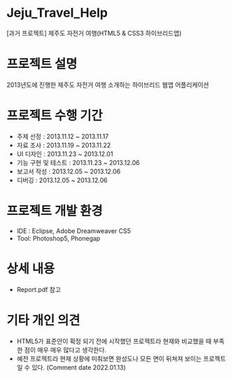 # Jeju_Travel_Help
 [과거 프로젝트] 제주도 자전거 여행(HTML5 & CSS3 하이브리드앱)
 
# 프로젝트 설명
2013년도에 진행한 제주도 자전거 여행 소개하는 하이브리드 웹앱 어플리케이션

# 프로젝트 수행 기간

- 주제 선정         : 2013.11.12 ~ 2013.11.17
- 자료 조사         : 2013.11.19 ~ 2013.11.22
- UI 디자인         : 2013.11.23 ~ 2013.12.01
- 기능 구현 및 테스트 : 2013.11.23 ~ 2013.12.06
- 보고서 작성        : 2013.12.05 ~ 2013.12.06
- 디버깅            : 2013.12.05 ~ 2013.12.06

# 프로젝트 개발 환경
- IDE : Eclipse, Adobe Dreamweaver CS5
- Tool: Photoshop5, Phonegap

# 상세 내용
- Report.pdf 참고

# 기타 개인 의견
- HTML5가 표준안이 확정 되기 전에 시작했던 프로젝트라 현재와 비교했을 때 부족한 점이 매우 매우 많다고 생각한다.
- 예전 프로젝트라 현재 상황에 미춰보면 완성도나 모든 면이 뒤쳐져 보이는 프로젝트 일 수 있다. (Comment date 2022.01.13)
